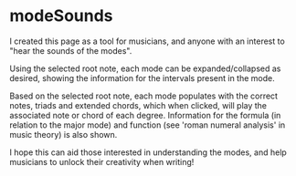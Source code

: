 # modeSounds

I created this page as a tool for musicians, and anyone with an interest to "hear the sounds of the modes".

Using the selected root note, each mode can be expanded/collapsed as desired, showing the information for the intervals present in the mode.

Based on the selected root note, each mode populates with the correct notes, triads and extended chords, which when clicked, will play the associated note or chord of each degree. Information for the formula (in relation to the major mode) and function (see 'roman numeral analysis' in music theory) is also shown.

I hope this can aid those interested in understanding the modes, and help musicians to unlock their creativity when writing!
